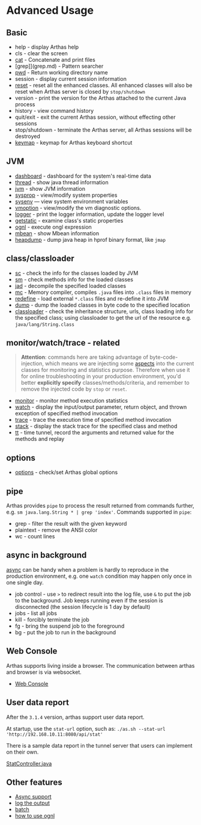 Advanced Usage
==============

## Basic

* help - display Arthas help
* cls - clear the screen
* [cat](cat.md) - Concatenate and print files
* [grep]](grep.md) - Pattern searcher
* [pwd](pwd.md) - Return working directory name
* session - display current session information
* [reset](reset.md) - reset all the enhanced classes. All enhanced classes will also be reset when Arthas server is closed by `stop/shutdown`
* version - print the version for the Arthas attached to the current Java process
* history - view command history
* quit/exit - exit the current Arthas session, without effecting other sessions
* stop/shutdown - terminate the Arthas server, all Arthas sessions will be destroyed
* [keymap](keymap.md) - keymap for Arthas keyboard shortcut

## JVM

* [dashboard](dashboard.md) - dashboard for the system's real-time data
* [thread](thread.md) - show java thread information
* [jvm](jvm.md) - show JVM information
* [sysprop](sysprop.md) - view/modify system properties
* [sysenv](sysenv.md) — view system environment variables
* [vmoption](vmoption.md) - view/modify the vm diagnostic options.
* [logger](logger.md) - print the logger information, update the logger level
* [getstatic](getstatic.md) - examine class's static properties
* [ognl](ognl.md) - execute ongl expression
* [mbean](mbean.md) - show Mbean information
* [heapdump](heapdump.md) - dump java heap in hprof binary format, like `jmap`

## class/classloader

* [sc](sc.md) - check the info for the classes loaded by JVM 
* [sm](sm.md) - check methods info for the loaded classes
* [jad](jad.md) - decompile the specified loaded classes
* [mc](mc.md) - Memory compiler, compiles `.java` files into `.class` files in memory
* [redefine](redefine.md) - load external `*.class` files and re-define it into JVM
* [dump](dump.md) - dump the loaded classes in byte code to the specified location
* [classloader](classloader.md) - check the inheritance structure, urls, class loading info for the specified class; using classloader to get the url of the resource e.g. `java/lang/String.class`

## monitor/watch/trace - related

> **Attention**: commands here are taking advantage of byte-code-injection, which means we are injecting some [aspects](https://en.wikipedia.org/wiki/Aspect-oriented_programming) into the current classes for monitoring and statistics purpose. Therefore when use it for online troubleshooting in your production environment, you'd better **explicitly specify** classes/methods/criteria, and remember to remove the injected code by `stop` or `reset`. 

* [monitor](monitor.md) - monitor method execution statistics
* [watch](watch.md) - display the input/output parameter, return object, and thrown exception of specified method invocation
* [trace](trace.md) - trace the execution time of specified method invocation
* [stack](stack.md) - display the stack trace for the specified class and method
* [tt](tt.md) - time tunnel, record the arguments and returned value for the methods and replay

## options

* [options](options.md) - check/set Arthas global options


## pipe

Arthas provides `pipe` to process the result returned from commands further, e.g. `sm java.lang.String * | grep 'index'`. Commands supported in `pipe`:

* grep - filter the result with the given keyword
* plaintext - remove the ANSI color
* wc - count lines

## async in background

[async](async.md) can be handy when a problem is hardly to reproduce in the production environment, e.g. one `watch` condition may happen only once in one single day.

* job control - use `>` to redirect result into the log file, use `&` to put the job to the background. Job keeps running even if the session is disconnected (the session lifecycle is 1 day by default)
* jobs - list all jobs
* kill - forcibly terminate the job
* fg - bring the suspend job to the foreground
* bg - put the job to run in the background

## Web Console

Arthas supports living inside a browser. The communication between arthas and browser is via websocket.

* [Web Console](web-console.md)

## User data report

After the `3.1.4` version, arthas support user data report.

At startup, use the `stat-url` option, such as: `./as.sh --stat-url 'http://192.168.10.11:8080/api/stat'`

There is a sample data report in the tunnel server that users can implement on their own.

[StatController.java](https://github.com/alibaba/arthas/blob/master/tunnel-server/src/main/java/com/alibaba/arthas/tunnel/server/app/web/StatController.java)

## Other features

* [Async support](async.md)
* [log the output](save-log.md)
* [batch](batch-support.md)
* [how to use ognl](https://github.com/alibaba/arthas/issues/11)



